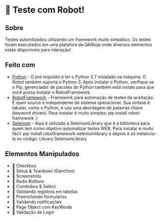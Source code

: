 # 🤖 Teste com Robot! 
## Sobre
Testes automtizados utilizando um framework muito simpático. Os testes foram executados em uma platafora da QANinja onde diversos elementos estão disponíveis para interação!

## Feito com 
* [Python](https://www.python.org/) - O pré requisito é ter o Python 2.7 instalado na máquina. O Robot também suporta o Python 3. Após instalar o Python, verifique se o Pip, gerenciador de pacotes do Python também está instalo para que você possa instalar o RobotFramework.
* [RobotFramework](https://robotframework.org/) - Framework para automação de testes de aceitação. É open source e independente de sistema operacional. Sua sintaxe é tabular, como o Python, e usa uma abordagem de palavras chave (keyword driven). Para instalar é muito simples: pip install robot-framework :)
* [Selenium](https://www.selenium.dev/) - Aqui é utilizado a SeleniumLibrary que é a biblioteca para quem tem como objetivo automatizar testes WEB. Para instalar é muito fácil: pip install robotframework-seleniumlibrary e depois é só instancia-la no código: Library SeleniumLibrary
## Elementos Manipulados 
- 👾 Checkbox
- 👾 Setup & Teardown (Ganchos)
- 👾 Screenshots
- 👾 Radio Buttons
- 👾 Combobox & Select
- 👾 Validando registros em tabelas 
- 👾 Preenchendo formulários
- 👾 Validando notificações
- 👾 Page Object com KeyWords 
- 👾 Validação de Login

## 
